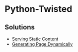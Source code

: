 # Python-Twisted

## Solutions

* [Serving Static Content](ssc-pt)
* [Generating Page Dynamically](gdp-pt)
